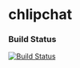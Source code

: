 # chlipchat

### Build Status
[![Build Status](https://travis-ci.org/liptomek/chlipchat.svg?branch=master)](https://travis-ci.org/liptomek/chlipchat)
